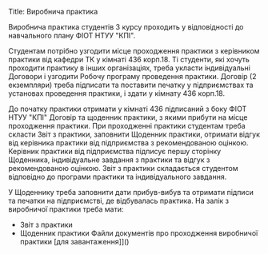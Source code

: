Title: Виробнича практика

Виробнича практика студентів 3 курсу проходить у відповідності до навчального плану ФІОТ НТУУ "КПІ".

Студентам потрібно узгодити місце проходження практики з керівником практики від кафедри ТК у кімнаті 436 корп.18.
Ті студенти, які хочуть проходити практику в інших організаціях, треба укласти індивідуальні Договори і узгодити Робочу програму проведення практики. Договір (2 екземпляри) треба підписати та поставити печатку у підприємствах та установах  проведення практики, і здати у кімнату 436 корп.18.

До початку практики отримати у кімнаті 436 підписаний з боку ФІОТ НТУУ "КПІ" Договір та щоденник практики, з якими прибути на місце проходження практики.
При проходженні практики студентам треба скласти Звіт з практики, заповнити Щоденник практики, отримати відгук від керівника практики від підприємства з рекомендованою оцінкою. Керівник практики від підприємства підписує першу сторінку Щоденника, індивідуальне завдання з практики та відгук  з рекомендованою оцінкою. Звіт з практики складається студентом відповідно до програми практики та індивідуального завдання.

У Щоденнику треба заповнити дати прибув-вибув та отримати підписи та печатки на підприємстві, де відбувалась практика.
На залік з виробничої практики треба мати:
* Звіт з практики
* Щоденник практики
Файли документів про проходження виробничої практики [для завантаження]]()
